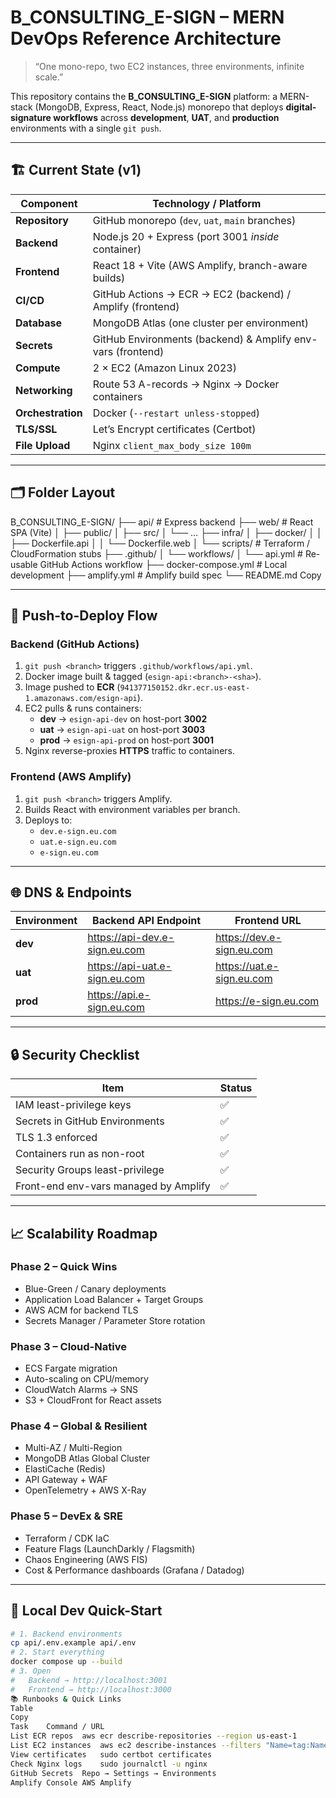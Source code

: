 # B_CONSULTING_E-SIGN – MERN DevOps Reference Architecture

> “One mono-repo, two EC2 instances, three environments, infinite scale.”

This repository contains the **B_CONSULTING_E-SIGN** platform: a MERN-stack (MongoDB, Express, React, Node.js) monorepo that deploys **digital-signature workflows** across **development**, **UAT**, and **production** environments with a single `git push`.

---

## 🏗️ Current State (v1)

| Component           | Technology / Platform |
|---------------------|-----------------------|
| **Repository**      | GitHub monorepo (`dev`, `uat`, `main` branches) |
| **Backend**         | Node.js 20 + Express (port 3001 *inside* container) |
| **Frontend**        | React 18 + Vite (AWS Amplify, branch-aware builds) |
| **CI/CD**           | GitHub Actions → ECR → EC2 (backend) / Amplify (frontend) |
| **Database**        | MongoDB Atlas (one cluster per environment) |
| **Secrets**         | GitHub Environments (backend) & Amplify env-vars (frontend) |
| **Compute**         | 2 × EC2 (Amazon Linux 2023) |
| **Networking**      | Route 53 A-records → Nginx → Docker containers |
| **Orchestration**   | Docker (`--restart unless-stopped`) |
| **TLS/SSL**         | Let’s Encrypt certificates (Certbot) |
| **File Upload**     | Nginx `client_max_body_size 100m` |

---

## 🗂️ Folder Layout
B_CONSULTING_E-SIGN/
├── api/                   # Express backend
├── web/                   # React SPA (Vite)
│   ├── public/
│   ├── src/
│   └── …
├── infra/
│   ├── docker/
│   │   ├── Dockerfile.api
│   │   └── Dockerfile.web
│   └── scripts/           # Terraform / CloudFormation stubs
├── .github/
│   └── workflows/
│       └── api.yml        # Re-usable GitHub Actions workflow
├── docker-compose.yml     # Local development
├── amplify.yml            # Amplify build spec
└── README.md
Copy

---

## 🚀 Push-to-Deploy Flow

### Backend (GitHub Actions)

1. `git push <branch>` triggers `.github/workflows/api.yml`.
2. Docker image built & tagged (`esign-api:<branch>-<sha>`).
3. Image pushed to **ECR** (`941377150152.dkr.ecr.us-east-1.amazonaws.com/esign-api`).
4. EC2 pulls & runs containers:
   - **dev** → `esign-api-dev` on host-port **3002**
   - **uat** → `esign-api-uat` on host-port **3003**
   - **prod** → `esign-api-prod` on host-port **3001**
5. Nginx reverse-proxies **HTTPS** traffic to containers.

### Frontend (AWS Amplify)

1. `git push <branch>` triggers Amplify.
2. Builds React with environment variables per branch.
3. Deploys to:
   - `dev.e-sign.eu.com`
   - `uat.e-sign.eu.com`
   - `e-sign.eu.com`

---

## 🌐 DNS & Endpoints

| Environment | Backend API Endpoint | Frontend URL |
|-------------|-----------------------|--------------|
| **dev**     | https://api-dev.e-sign.eu.com | https://dev.e-sign.eu.com |
| **uat**     | https://api-uat.e-sign.eu.com | https://uat.e-sign.eu.com |
| **prod**    | https://api.e-sign.eu.com     | https://e-sign.eu.com     |

---

## 🔒 Security Checklist

| Item | Status |
|------|--------|
| IAM least-privilege keys | ✅ |
| Secrets in GitHub Environments | ✅ |
| TLS 1.3 enforced | ✅ |
| Containers run as non-root | ✅ |
| Security Groups least-privilege | ✅ |
| Front-end env-vars managed by Amplify | ✅ |

---

## 📈 Scalability Roadmap

### Phase 2 – Quick Wins
- Blue-Green / Canary deployments  
- Application Load Balancer + Target Groups  
- AWS ACM for backend TLS  
- Secrets Manager / Parameter Store rotation  

### Phase 3 – Cloud-Native
- ECS Fargate migration  
- Auto-scaling on CPU/memory  
- CloudWatch Alarms → SNS  
- S3 + CloudFront for React assets  

### Phase 4 – Global & Resilient
- Multi-AZ / Multi-Region  
- MongoDB Atlas Global Cluster  
- ElastiCache (Redis)  
- API Gateway + WAF  
- OpenTelemetry + AWS X-Ray  

### Phase 5 – DevEx & SRE
- Terraform / CDK IaC  
- Feature Flags (LaunchDarkly / Flagsmith)  
- Chaos Engineering (AWS FIS)  
- Cost & Performance dashboards (Grafana / Datadog)

---

## 🧪 Local Dev Quick-Start

```bash
# 1. Backend environments
cp api/.env.example api/.env
# 2. Start everything
docker compose up --build
# 3. Open
#   Backend → http://localhost:3001
#   Frontend → http://localhost:3000
📚 Runbooks & Quick Links
Table
Copy
Task	Command / URL
List ECR repos	aws ecr describe-repositories --region us-east-1
List EC2 instances	aws ec2 describe-instances --filters "Name=tag:Name,Values=esign-*"
View certificates	sudo certbot certificates
Check Nginx logs	sudo journalctl -u nginx
GitHub Secrets	Repo → Settings → Environments
Amplify Console	AWS Amplify